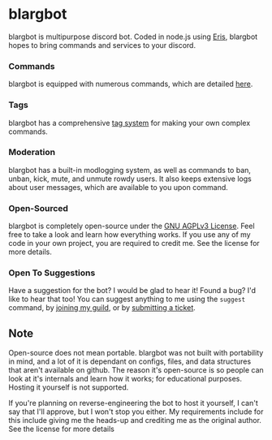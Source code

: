 # blargbot
blargbot is multipurpose discord bot. Coded in node.js using [Eris](https://github.com/abalabahaha/eris), blargbot hopes to bring commands and services to your discord.

### Commands
blargbot is equipped with numerous commands, which are detailed [here](https://blargbot.xyz/commands).

### Tags
blargbot has a comprehensive [tag system](https://blargbot.xyz/tags/) for making your own complex commands.

### Moderation
blargbot has a built-in modlogging system, as well as commands to ban, unban, kick, mute, and unmute rowdy users. It also keeps extensive logs about user messages, which are available to you upon command.

### Open-Sourced
blargbot is completely open-source under the [GNU AGPLv3 License](https://github.com/blargbot/blargbot/blob/master/LICENSE.MD). Feel free to take a look and learn how everything works. If you use any of my code in your own project, you are required to credit me. See the license for more details.

### Open To Suggestions
Have a suggestion for the bot? I would be glad to hear it! Found a bug? I'd like to hear that too! You can suggest anything to me using the `suggest` command, by [joining my guild](https://discord.gg/015GVxZxI8rtlJgXF), or by [submitting a ticket](https://github.com/blargbot/blargbot/issues).

## Note
Open-source does not mean portable. blargbot was not built with portability in mind, and a lot of it is dependant on configs, files, and data structures that aren't available on github. The reason it's open-source is so people can look at it's internals and learn how it works; for educational purposes. Hosting it yourself is not supported.

If you're planning on reverse-engineering the bot to host it yourself, I can't say that I'll approve, but I won't stop you either. My requirements include for this include giving me the heads-up and crediting me as the original author. See the license for more details